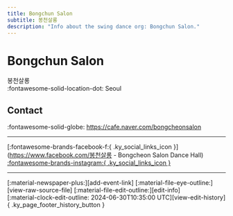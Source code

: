 ```yaml
---
title: Bongchun Salon
subtitle: 봉천살롱
description: "Info about the swing dance org: Bongchun Salon."
---
```


# Bongchun Salon

봉천살롱  
:fontawesome-solid-location-dot: Seoul  


## Contact

:fontawesome-solid-globe: <https://cafe.naver.com/bongcheonsalon>  

---

 [:fontawesome-brands-facebook-f:{ .ky_social_links_icon }](https://www.facebook.com/봉천살롱 - Bongcheon Salon Dance Hall) [:fontawesome-brands-instagram:{ .ky_social_links_icon }](https://instagram.com/bongcheonsalon)

---

<div class="ky_page_footer" markdown>
<div class="ky_page_footer_trailing" markdown="span">
[:material-newspaper-plus:][add-event-link]
[:material-file-eye-outline:][view-raw-source-file]
[:material-file-edit-outline:][edit-info]
</div>
<div class="ky_page_footer_leading" markdown="span">
[:material-clock-edit-outline: 2024-06-30T10:35:00 UTC][view-edit-history]{ .ky_page_footer_history_button }
</div>
</div>

[add-event-link]: https://github.com/swingdance/events/issues/new?assignees=&labels=add+event&projects=&template=02-add_entity.yml&title=Add%20Event%3A%20ko_KR%20%E2%80%A2%20%3CName%3E&region=ko_KR&province=Seoul&city=Seoul&org_id=bongchun-salon "Add Event"
[view-raw-source-file]: https://github.com/swingdance/orgs/blob/main/ko_KR/bongchun-salon.json "View Raw Source File"
[edit-info]: https://github.com/swingdance/orgs/issues/new?assignees=&labels=update+org&projects=&template=03-update_entity.yml&title=Update%20Org%3A%20ko_KR%20%E2%80%A2%20Bongchun%20Salon&region=ko_KR&id=bongchun-salon&name=Bongchun%20Salon "Edit Info"

[view-edit-history]: https://github.com/swingdance/orgs/commits/main/ko_KR/bongchun-salon.json "View Edit History"

